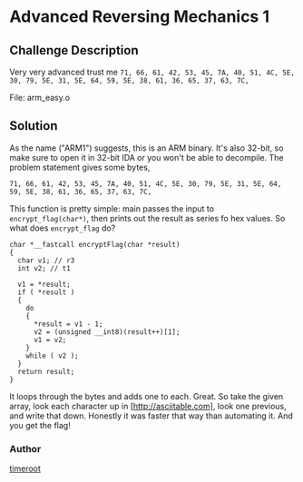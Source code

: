 # Advanced Reversing Mechanics 1
## Challenge Description
Very very advanced trust me
`71, 66, 61, 42, 53, 45, 7A, 40, 51, 4C, 5E, 30, 79, 5E, 31, 5E, 64, 59, 5E, 38, 61, 36, 65, 37, 63, 7C,`

File: arm_easy.o

## Solution
As the name ("ARM1") suggests, this is an ARM binary. It's also 32-bit, so make sure to open it in 32-bit IDA or you won't be able to decompile. The problem statement gives some bytes,

```
71, 66, 61, 42, 53, 45, 7A, 40, 51, 4C, 5E, 30, 79, 5E, 31, 5E, 64, 59, 5E, 38, 61, 36, 65, 37, 63, 7C,
```

This function is pretty simple: main passes the input to `encrypt_flag(char*)`, then prints out the result as series fo hex values. So what does `encrypt_flag` do?

```
char *__fastcall encryptFlag(char *result)
{
  char v1; // r3
  int v2; // t1

  v1 = *result;
  if ( *result )
  {
    do
    {
      *result = v1 - 1;
      v2 = (unsigned __int8)(result++)[1];
      v1 = v2;
    }
    while ( v2 );
  }
  return result;
}
```

It loops through the bytes and adds one to each. Great. So take the given array, look each character up in [http://asciitable.com], look one previous, and write that down. Honestly it was faster that way than automating it. And you get the flag!

### Author
[timeroot](https://github.com/timeroot)